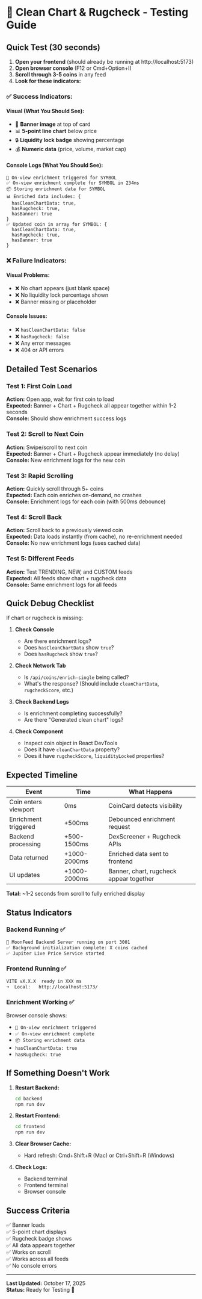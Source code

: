 # 🧪 Clean Chart & Rugcheck - Testing Guide

## Quick Test (30 seconds)

1. **Open your frontend** (should already be running at http://localhost:5173)
2. **Open browser console** (F12 or Cmd+Option+I)
3. **Scroll through 3-5 coins** in any feed
4. **Look for these indicators:**

### ✅ Success Indicators:

#### Visual (What You Should See):
- 🎨 **Banner image** at top of card
- 📊 **5-point line chart** below price
- 🔒 **Liquidity lock badge** showing percentage
- 💰 **Numeric data** (price, volume, market cap)

#### Console Logs (What You Should See):
```
🎯 On-view enrichment triggered for SYMBOL
✅ On-view enrichment complete for SYMBOL in 234ms
📦 Storing enrichment data for SYMBOL
📊 Enriched data includes: { 
  hasCleanChartData: true, 
  hasRugcheck: true, 
  hasBanner: true 
}
✅ Updated coin in array for SYMBOL: { 
  hasCleanChartData: true, 
  hasRugcheck: true, 
  hasBanner: true 
}
```

### ❌ Failure Indicators:

#### Visual Problems:
- ❌ No chart appears (just blank space)
- ❌ No liquidity lock percentage shown
- ❌ Banner missing or placeholder

#### Console Issues:
- ❌ `hasCleanChartData: false`
- ❌ `hasRugcheck: false`
- ❌ Any error messages
- ❌ 404 or API errors

## Detailed Test Scenarios

### Test 1: First Coin Load
**Action:** Open app, wait for first coin to load  
**Expected:** Banner + Chart + Rugcheck all appear together within 1-2 seconds  
**Console:** Should show enrichment success logs  

### Test 2: Scroll to Next Coin
**Action:** Swipe/scroll to next coin  
**Expected:** Banner + Chart + Rugcheck appear immediately (no delay)  
**Console:** New enrichment logs for the new coin  

### Test 3: Rapid Scrolling
**Action:** Quickly scroll through 5+ coins  
**Expected:** Each coin enriches on-demand, no crashes  
**Console:** Enrichment logs for each coin (with 500ms debounce)  

### Test 4: Scroll Back
**Action:** Scroll back to a previously viewed coin  
**Expected:** Data loads instantly (from cache), no re-enrichment needed  
**Console:** No new enrichment logs (uses cached data)  

### Test 5: Different Feeds
**Action:** Test TRENDING, NEW, and CUSTOM feeds  
**Expected:** All feeds show chart + rugcheck data  
**Console:** Same enrichment logs for all feeds  

## Quick Debug Checklist

If chart or rugcheck is missing:

1. **Check Console**
   - Are there enrichment logs?
   - Does `hasCleanChartData` show `true`?
   - Does `hasRugcheck` show `true`?

2. **Check Network Tab**
   - Is `/api/coins/enrich-single` being called?
   - What's the response? (Should include `cleanChartData`, `rugcheckScore`, etc.)

3. **Check Backend Logs**
   - Is enrichment completing successfully?
   - Are there "Generated clean chart" logs?

4. **Check Component**
   - Inspect coin object in React DevTools
   - Does it have `cleanChartData` property?
   - Does it have `rugcheckScore`, `liquidityLocked` properties?

## Expected Timeline

| Event | Time | What Happens |
|-------|------|--------------|
| Coin enters viewport | 0ms | CoinCard detects visibility |
| Enrichment triggered | +500ms | Debounced enrichment request |
| Backend processing | +500-1500ms | DexScreener + Rugcheck APIs |
| Data returned | +1000-2000ms | Enriched data sent to frontend |
| UI updates | +1000-2000ms | Banner, chart, rugcheck appear together |

**Total:** ~1-2 seconds from scroll to fully enriched display

## Status Indicators

### Backend Running ✅
```bash
🚀 MoonFeed Backend Server running on port 3001
✅ Background initialization complete: X coins cached
✅ Jupiter Live Price Service started
```

### Frontend Running ✅
```bash
VITE vX.X.X  ready in XXX ms
➜  Local:   http://localhost:5173/
```

### Enrichment Working ✅
Browser console shows:
- `🎯 On-view enrichment triggered`
- `✅ On-view enrichment complete`
- `📦 Storing enrichment data`
- `hasCleanChartData: true`
- `hasRugcheck: true`

## If Something Doesn't Work

1. **Restart Backend:**
   ```bash
   cd backend
   npm run dev
   ```

2. **Restart Frontend:**
   ```bash
   cd frontend
   npm run dev
   ```

3. **Clear Browser Cache:**
   - Hard refresh: Cmd+Shift+R (Mac) or Ctrl+Shift+R (Windows)

4. **Check Logs:**
   - Backend terminal
   - Frontend terminal  
   - Browser console

## Success Criteria

✅ Banner loads  
✅ 5-point chart displays  
✅ Rugcheck badge shows  
✅ All data appears together  
✅ Works on scroll  
✅ Works across all feeds  
✅ No console errors  

---

**Last Updated:** October 17, 2025  
**Status:** Ready for Testing 🧪
